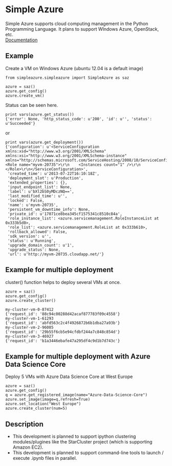 Simple Azure
============

Simple Azure supports cloud computing management in the Python Programming Language. It plans to support WIndows Azure, OpenStack, etc.  
[Documentation](https://simple-azure.readthedocs.org/)

Example
--------
Create a VM on Windows Azure
(ubuntu 12.04 is a default image)

```
from simpleazure.simpleazure import SimpleAzure as saz

azure = saz()
azure.get_config()
azure.create_vm()
```

Status can be seen here.
```
print vars(azure.get_status())
{'error': None, 'http_status_code': u'200', 'id': u'', 'status': u'Succeeded'}
```
or
```
print vars(azure.get_deployment())
{'configuration': u'<ServiceConfiguration xmlns:xsd="http://www.w3.org/2001/XMLSchema" xmlns:xsi="http://www.w3.org/2001/XMLSchema-instance" xmlns="http://schemas.microsoft.com/ServiceHosting/2008/10/ServiceConfiguration">\r\n  <Role name="myvm-20735">\r\n    <Instances count="1" />\r\n  </Role>\r\n</ServiceConfiguration>',
 'created_time': u'2013-07-22T16:10:18Z',
 'deployment_slot': u'Production',
 'extended_properties': {},
 'input_endpoint_list': None,
 'label': u'bXl2bS0yMDczNQ==',
 'last_modified_time': u'',
 'locked': False,
 'name': u'myvm-20735',
 'persistent_vm_downtime_info': None,
 'private_id': u'17071ce8bea345cf1575341c8510c84a',
 'role_instance_list': <azure.servicemanagement.RoleInstanceList at 0x333b5d0>,
 'role_list': <azure.servicemanagement.RoleList at 0x333b610>,
 'rollback_allowed': False,
 'sdk_version': u'',
 'status': u'Running',
 'upgrade_domain_count': u'1',
 'upgrade_status': None,
 'url': u'http://myvm-20735.cloudapp.net/'}
 ```

Example for multiple deployment
-------------------------------
cluster() function helps to deploy several VMs at once.

```
azure = saz()
azure.get_config()
azure.create_cluster()
```

```
my-cluster-vm-0-87412
{'request_id': '88c94c00288d42acaf877783f09c4558'}
my-cluster-vm-1-61293
{'request_id': 'abfd563c2c4f4926872b6b1dba27a93b'}
my-cluster-vm-2-96085
{'request_id': '29b55f6cb5e94cfdbf244a7c848c854d'}
my-cluster-vm-3-46927
{'request_id': 'b1a3446ebafe47a295df4c9d1b7d743c'}
```

Example for multiple deployment with Azure Data Science Core
-------------------------------------------------------------
Deploy 5 VMs with Azure Data Science Core at West Europe 

```
azure = saz()
azure.get_config()
q = azure.get_registered_image(name="Azure-Data-Science-Core")
azure.set_image(image=q,refresh=True)
azure.set_location("West Europe")
azure.create_cluster(num=5)
```

Description
-----------
* This development is planned to support ipython clustering modules/plugines like the StarCluster project (which is supporting Amazon EC2).
* This development is planned to support command-line tools to launch / execute .ipynb files in parallel.
